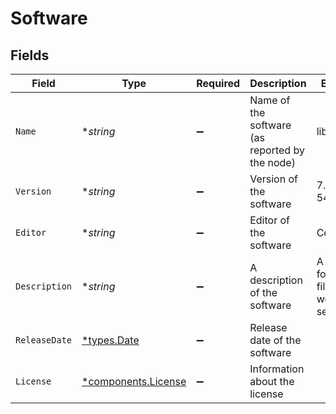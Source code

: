 # Software


## Fields

| Field                                                     | Type                                                      | Required                                                  | Description                                               | Example                                                   |
| --------------------------------------------------------- | --------------------------------------------------------- | --------------------------------------------------------- | --------------------------------------------------------- | --------------------------------------------------------- |
| `Name`                                                    | **string*                                                 | :heavy_minus_sign:                                        | Name of the software (as reported by the node)            | libcurl                                                   |
| `Version`                                                 | **string*                                                 | :heavy_minus_sign:                                        | Version of the software                                   | 7.29.0-54.el7_7.2                                         |
| `Editor`                                                  | **string*                                                 | :heavy_minus_sign:                                        | Editor of the software                                    | CentOS                                                    |
| `Description`                                             | **string*                                                 | :heavy_minus_sign:                                        | A description of the software                             | A library for getting files from web servers              |
| `ReleaseDate`                                             | [*types.Date](../../types/date.md)                        | :heavy_minus_sign:                                        | Release date of the software                              |                                                           |
| `License`                                                 | [*components.License](../../models/components/license.md) | :heavy_minus_sign:                                        | Information about the license                             |                                                           |